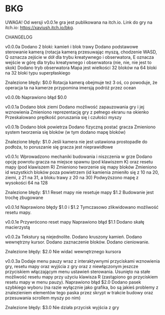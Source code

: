 # BKG

UWAGA!
Od wersji v0.0.1e gra jest publikowana na itch.io. Link do gry na itch.io: https://xaviush.itch.io/bkg.

CHANGELOG

v0.0.0a
Dodano 2 bloki: kamień i blok trawy
Dodano podstawowe sterowanie kamerą (rotacja kamerą przesuwając myszą, chodzenie WASD, Q oznacza zejście w dół dla trybu kreatywnego i obserwatora, E oznacza wejście w górę dla trybu kreatywnego i obserwatora (nie, nie, nie jest to skok)
Dodano tryb obserwatora
Mapa jest wielkości 32 bloków na 64 bloki na 32 bloki typu superpłaskiego

Znalezione błędy:
$0.0 Rotacja kamerą obejmuje też 3 oś, co powoduje, że operacja ta na kamerze przypomina imersją podróż przez ocean

v0.0.0b
Naprawiono błąd $0.0

v0.0.1a
Dodano blok ziemi
Dodano możliwość zapauzowania gry i jej wznowienia
Zmieniono reprezentację gry z pełnego ekranu na okienko
Przeskalowano prędkość poruszania się i czułości myszy

v0.0.1b
Dodano blok powietrza
Dodano fizyczną postać gracza
Zmieniono system tworzenia się bloków (w tym dodano mapę bloków)

Znalezione błędy:
$1.0 Jeśli kamera nie jest ustawiona prostopadle do podłoża, to poruszanie się gracza jest nieprawidłowe

v0.0.1c
Wprowadzono mechaniki budowania i niszczenia w grze
Dodano opcję powrotu gracza na miejsce spawnu (pod klawiszem K) oraz resetu mapy (pod klawiszem R)
Zmieniono tworzenie się mapy bloków
Zmieniono id wszystkich bloków poza powietrzem (id kamienia zmieniło się z 10 na 20, ziemi, z 21 na 31, a bloku trawy z 20 na 30)
Podwyższono mapę z wysokości 64 na 128

Znalezione błędy:
$1.1 Reset mapy nie resetuje mapy
$1.2 Budowanie jest trochę zbugowane

v0.0.1d
Naprawiono błędy $1.0 i $1.2
Tymczasowo zlikwidowano możliwość resetu mapy.

v0.0.1e
Przywrócono reset mapy
Naprawiono błąd $1.1
Dodano skałę macierzystą

v0.0.2a
Tekstury są niejednolite.
Dodano kruszony kamień.
Dodano wewnętrzny kursor.
Dodano zaznaczenie bloków.
Dodano cieniowanie.

Znalezione błędy:
$2.0 Nie widać wewnętrznego kursora

v0.0.3a
Dodaje menu pauzy wraz z interaktywnymi przyciskami wznowienia gry, resetu mapy oraz wyjścia z gry oraz z niewłączonym jeszcze przyciskiem włączającym menu ustawień sterowania.
Usunięto na stałe możliwość resetu mapy przy użyciu klawisza R (zastąpiono go przyciskiem resetu mapy w menu pauzy).
Naprawiono błąd $2.0
Dodano pasek szybkiego wyboru (na razie wyłącznie jako grafika, bo są jakieś problemy z znalezieniem elementów tego paska przez skrypt w trakcie budowy oraz przesuwania scrollem myszy po nim)

Znalezione błędy:
$3.0 Nie działa przycisk wyjścia z gry
